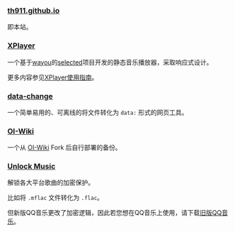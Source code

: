 ### [th911.github.io](/)

即本站。

### [XPlayer](/XPlayer)

一个基于[wayou](https://github.com/wayou/)的[selected](https://github.com/wayou/selected)项目开发的静态音乐播放器，采取响应式设计。

更多内容参见[XPlayer使用指南](/2024/11/09/2/)。

### [data-change](/data-change)

一个简单易用的、可离线的将文件转化为 `data:` 形式的网页工具。

### [OI-Wiki](/OI-Wiki)

一个从 [OI-Wiki](https://github.com/OI-wiki/OI-wiki/) Fork 后自行部署的备份。

### [Unlock Music](/unlock-music)

解锁各大平台歌曲的加密保护。

比如将 `.mflac` 文件转化为 `.flac`。

但新版QQ音乐更改了加密逻辑，因此若您想在QQ音乐上使用，请下载[旧版QQ音乐](/file/2024/11/QQMusic_Setup.exe)。
